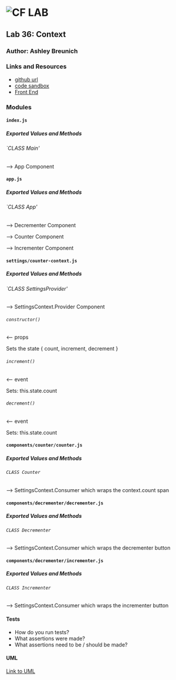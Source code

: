 ![CF](http://i.imgur.com/7v5ASc8.png) LAB
=================================================

## Lab 36: Context

### Author: Ashley Breunich

### Links and Resources
* [github url](https://github.com/ashley-breunich/lab-36)
* [code sandbox](https://codesandbox.io/s/13kvzxy9o4)
* [Front End](https://13kvzxy9o4.codesandbox.io/)

### Modules
#### `index.js`
##### Exported Values and Methods

###### `CLASS Main'
--> App Component


#### `app.js`
##### Exported Values and Methods

###### `CLASS App'
--> Decrementer Component

--> Counter Component

--> Incrementer Component


#### `settings/counter-context.js`
##### Exported Values and Methods

###### `CLASS SettingsProvider'
--> SettingsContext.Provider Component

###### `constructor()`
<-- props

Sets the state { count, increment, decrement }

###### `increment()`
<-- event

Sets: this.state.count 

###### `decrement()`
<-- event

Sets: this.state.count 


#### `components/counter/counter.js`
##### Exported Values and Methods

###### `CLASS Counter`
--> SettingsContext.Consumer which wraps the context.count span


#### `components/decrementer/decrementer.js`
##### Exported Values and Methods

###### `CLASS Decrementer`
--> SettingsContext.Consumer which wraps the decrementer button


#### `components/decrementer/incrementer.js`
##### Exported Values and Methods

###### `CLASS Incrementer`
--> SettingsContext.Consumer which wraps the incrementer button


#### Tests
* How do you run tests?
* What assertions were made?
* What assertions need to be / should be made?

#### UML
[Link to UML](assets/lab35-uml.jpg)